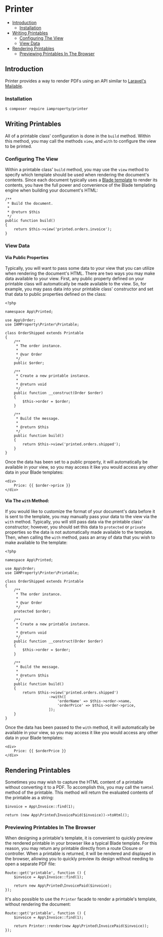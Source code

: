 # Printer

- [Introduction](#introduction)
    - [Installation](#installation)
- [Writing Printables](#writing-printables)
    - [Configuring The View](#configuring-the-view)
    - [View Data](#view-data)
- [Rendering Printables](#rendering-printables)
    - [Previewing Printables In The Browser](#previewing-printables-in-the-browser)

<a name="introduction"></a>
## Introduction

Printer provides a way to render PDFs using an API similar to [Laravel's Mailable](https://laravel.com/docs/mail).

<a name="installation"></a>
### Installation

```sh
$ composer require iamproperty/printer
```

<a name="writing-printables"></a>
## Writing Printables

All of a printable class' configuration is done in the `build` method. Within this method, you may call the methods `view`, and `with` to configure the view to be printed.

### Configuring The View

Within a printable class' `build` method, you may use the `view` method to specify which template should be used when rendering the document's contents. Since each document typically uses a [Blade template](https://laravel.com/docs/blade) to render its contents, you have the full power and convenience of the Blade templating engine when building your document's HTML:

    /**
     * Build the document.
     *
     * @return $this
     */
    public function build()
    {
        return $this->view('printed.orders.invoice');
    }

<a name="view-data"></a>
### View Data

#### Via Public Properties

Typically, you will want to pass some data to your view that you can utilize when rendering the document's HTML. There are two ways you may make data available to your view. First, any public property defined on your printable class will automatically be made available to the view. So, for example, you may pass data into your printable class' constructor and set that data to public properties defined on the class:

    <?php

    namespace App\Printed;

    use App\Order;
    use IAMProperty\Printer\Printable;

    class OrderShipped extends Printable
    {
        /**
         * The order instance.
         *
         * @var Order
         */
        public $order;

        /**
         * Create a new printable instance.
         *
         * @return void
         */
        public function __construct(Order $order)
        {
            $this->order = $order;
        }

        /**
         * Build the message.
         *
         * @return $this
         */
        public function build()
        {
            return $this->view('printed.orders.shipped');
        }
    }

Once the data has been set to a public property, it will automatically be available in your view, so you may access it like you would access any other data in your Blade templates:

    <div>
        Price: {{ $order->price }}
    </div>

#### Via The `with` Method:

If you would like to customize the format of your document's data before it is sent to the template, you may manually pass your data to the view via the `with` method. Typically, you will still pass data via the printable class' constructor; however, you should set this data to `protected` or `private` properties so the data is not automatically made available to the template. Then, when calling the `with` method, pass an array of data that you wish to make available to the template:

    <?php

    namespace App\Printed;

    use App\Order;
    use IAMProperty\Printer\Printable;

    class OrderShipped extends Printable
    {
        /**
         * The order instance.
         *
         * @var Order
         */
        protected $order;

        /**
         * Create a new printable instance.
         *
         * @return void
         */
        public function __construct(Order $order)
        {
            $this->order = $order;
        }

        /**
         * Build the message.
         *
         * @return $this
         */
        public function build()
        {
            return $this->view('printed.orders.shipped')
                        ->with([
                            'orderName' => $this->order->name,
                            'orderPrice' => $this->order->price,
                        ]);
        }
    }

Once the data has been passed to the `with` method, it will automatically be available in your view, so you may access it like you would access any other data in your Blade templates:

    <div>
        Price: {{ $orderPrice }}
    </div>

<a name="rendering-printables"></a>
## Rendering Printables

Sometimes you may wish to capture the HTML content of a printable without converting it to a PDF. To accomplish this, you may call the `toHtml` method of the printable. This method will return the evaluated contents of the printable as a string:

    $invoice = App\Invoice::find(1);

    return (new App\Printed\InvoicePaid($invoice))->toHtml();

<a name="previewing-printables-in-the-browser"></a>
### Previewing Printables In The Browser

When designing a printable's template, it is convenient to quickly preview the rendered printable in your browser like a typical Blade template. For this reason, you may return any printable directly from a route Closure or controller. When a printable is returned, it will be rendered and displayed in the browser, allowing you to quickly preview its design without needing to open a separate PDF file:

    Route::get('printable', function () {
        $invoice = App\Invoice::find(1);

        return new App\Printed\InvoicePaid($invoice);
    });

It's also possible to use the `Printer` facade to render a printable's template, without rendering the document:

    Route::get('printable', function () {
        $invoice = App\Invoice::find(1);

        return Printer::render(new App\Printed\InvoicePaid($invoice));
    });
